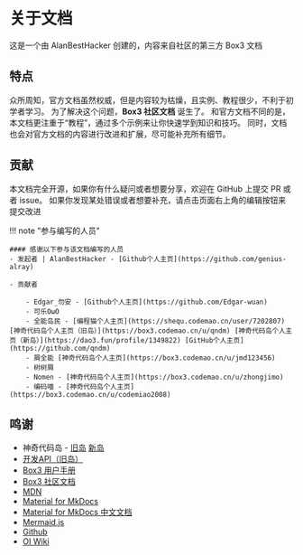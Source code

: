 # 关于文档

这是一个由 AlanBestHacker 创建的，内容来自社区的第三方 Box3 文档

## 特点

众所周知，官方文档虽然权威，但是内容较为枯燥，且实例、教程很少，不利于初学者学习。
为了解决这个问题，**Box3 社区文档** 诞生了。
和官方文档不同的是，本文档更注重于“教程”，通过多个示例来让你快速学到知识和技巧。
同时，文档也会对官方文档的内容进行改进和扩展，尽可能补充所有细节。

## 贡献

本文档完全开源，如果你有什么疑问或者想要分享，欢迎在 GitHub 上提交 PR 或者 issue。
如果你发现某处错误或者想要补充，请点击页面右上角的编辑按钮来提交改进

!!! note "参与编写的人员"

    #### 感谢以下参与该文档编写的人员
    - 发起者 | AlanBestHacker - [Github个人主页](https://github.com/genius-alray)

    - 贡献者

        - Edgar_勿安 - [Github个人主页](https://github.com/Edgar-wuan)
        - 可乐OωO
        - 全能岛民 - [编程猫个人主页](https://shequ.codemao.cn/user/7202807) [神奇代码岛个人主页（旧岛）](https://box3.codemao.cn/u/qndm) [神奇代码岛个人主页（新岛）](https://dao3.fun/profile/1349822) [GitHub个人主页](https://github.com/qndm)
        - 屑全能 [神奇代码岛个人主页](https://box3.codemao.cn/u/jmd123456)
        - 树树屑
        - Nomen - [神奇代码岛个人主页](https://box3.codemao.cn/u/zhongjimo)
        - 编码喵 - [神奇代码岛个人主页](https://box3.codemao.cn/u/codemiao2008)


## 鸣谢
- 神奇代码岛 - [旧岛](https://box3.codemao.cn) [新岛](https://dao3.fun)
- [开发API（旧岛）](https://box3.yuque.com/org-wiki-box3-ev7rl4/guide/fmtni9cqqhhgcl5r)
- [Box3 用户手册](https://box3.yuque.com/staff-khn556/wupvz3)
- [Box3 社区文档](https://www.yuque.com/box3lab/api)
- [MDN](https://developer.mozilla.org/zh-CN/docs/Web/JavaScript/Reference)
- [Material for MkDocs](https://squidfunk.github.io/mkdocs-material)
- [Material for MkDocs 中文文档](https://mkdoc-material.llango.com)
- [Mermaid.js](https://mermaid.js.org/)
- [Github](https://github.com)
- [OI Wiki](https://oi-wiki.org/)